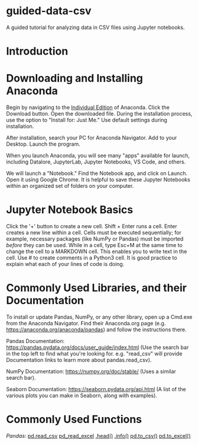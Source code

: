 # guided-data-csv
A guided tutorial for analyzing data in CSV files using Jupyter notebooks.

# Introduction

# Downloading and Installing Anaconda
Begin by navigating to the [Individual Edition](https://www.anaconda.com/products/individual) of Anaconda. Click the Download button. Open the downloaded file. During the installation process, use the option to "Install for: Just Me." Use default settings during installation.

After installation, search your PC for Anaconda Navigator. Add to your Desktop. Launch the program.

When you launch Anaconda, you will see many "apps" available for launch, including Datalore, JupyterLab, Jupyter Notebooks, VS Code, and others.

We will launch a "Notebook." Find the Notebook app, and click on Launch. Open it using Google Chrome. It is helpful to save these Jupyter Notebooks within an organized set of folders on your computer.

# Jupyter Notebook Basics
Click the '+' button to create a new cell.
Shift + Enter runs a cell.
Enter creates a new line within a cell.
Cells must be executed sequentially; for example, necessary packages (like NumPy or Pandas) must be imported _before_ they can be used.
While in a cell, type Esc+M at the same time to change the cell to a MARKDOWN cell. This enables you to write text in the cell.
Use # to create comments in a Python3 cell. It is good practice to explain what each of your lines of code is doing.

# Commonly Used Libraries, and their Documentation
To install or update Pandas, NumPy, or any other library, open up a Cmd.exe from the Anaconda Navigator. Find their Anaconda.org page (e.g. https://anaconda.org/anaconda/pandas) and follow the instructions there.

Pandas Documentation: https://pandas.pydata.org/docs/user_guide/index.html (Use the search bar in the top left to find what you're looking for. e.g. "read_csv" will provide Documentation links to learn more about pandas.read_csv).

NumPy Documentation: https://numpy.org/doc/stable/ (Uses a similar search bar).

Seaborn Documentation: https://seaborn.pydata.org/api.html (A list of the various plots you can make in Seaborn, along with examples).

# Commonly Used Functions
_Pandas_:
[pd.read_csv](https://pandas.pydata.org/docs/reference/api/pandas.read_csv.html?highlight=read_csv)
[pd_read_excel](https://pandas.pydata.org/docs/reference/api/pandas.read_excel.html?highlight=read_excel)
[.head()](https://pandas.pydata.org/docs/reference/api/pandas.DataFrame.head.html)
[.info()](https://pandas.pydata.org/docs/reference/api/pandas.DataFrame.info.html?highlight=info#pandas.DataFrame.info)
[pd.to_csv()](https://pandas.pydata.org/docs/reference/api/pandas.DataFrame.to_csv.html?highlight=to_csv#pandas.DataFrame.to_csv)
[pd.to_excel()](https://pandas.pydata.org/docs/reference/api/pandas.DataFrame.to_excel.html?highlight=to_excel#pandas.DataFrame.to_excel)
